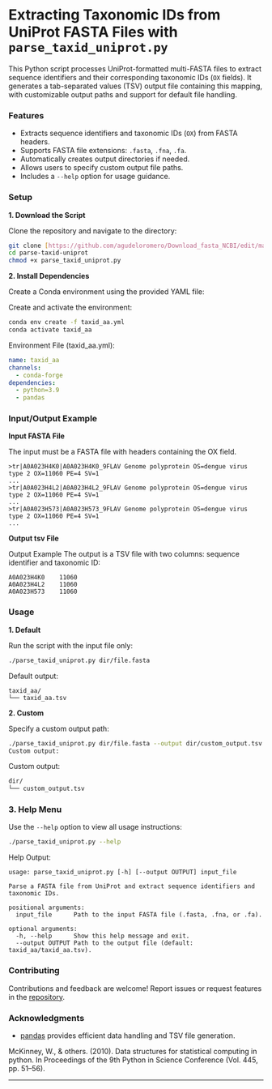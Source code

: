 # Extracting Taxonomic IDs from UniProt FASTA Files with `parse_taxid_uniprot.py`

This Python script processes UniProt-formatted multi-FASTA files to extract sequence identifiers and their corresponding taxonomic IDs (`OX` fields). It generates a tab-separated values (TSV) output file containing this mapping, with customizable output paths and support for default file handling.

### Features

* Extracts sequence identifiers and taxonomic IDs (`OX`) from FASTA headers.
* Supports FASTA file extensions: `.fasta`, `.fna`, `.fa`.
* Automatically creates output directories if needed.
* Allows users to specify custom output file paths.
* Includes a `--help` option for usage guidance.

### Setup

**1. Download the Script**

Clone the repository and navigate to the directory:
```bash
git clone [https://github.com/agudeloromero/Download_fasta_NCBI/edit/main/EVEREST/protein/parse_taxid_uniprot.git](https://github.com/agudeloromero/Download_fasta_NCBI/edit/main/EVEREST/protein/parse_taxid_uniprot)
cd parse-taxid-uniprot
chmod +x parse_taxid_uniprot.py
```

**2. Install Dependencies**

Create a Conda environment using the provided YAML file:

Create and activate the environment:
```bash
conda env create -f taxid_aa.yml
conda activate taxid_aa
```

Environment File (taxid_aa.yml):
```yaml
name: taxid_aa
channels:
  - conda-forge
dependencies:
  - python=3.9
  - pandas
```

### Input/Output Example

**Input FASTA File**

The input must be a FASTA file with headers containing the OX field.
```plaintext
>tr|A0A023H4K0|A0A023H4K0_9FLAV Genome polyprotein OS=dengue virus type 2 OX=11060 PE=4 SV=1
...
>tr|A0A023H4L2|A0A023H4L2_9FLAV Genome polyprotein OS=dengue virus type 2 OX=11060 PE=4 SV=1
...
>tr|A0A023H573|A0A023H573_9FLAV Genome polyprotein OS=dengue virus type 2 OX=11060 PE=4 SV=1
...
```
**Output tsv File**

Output Example
The output is a TSV file with two columns: sequence identifier and taxonomic ID:
```plaintext
A0A023H4K0    11060
A0A023H4L2    11060
A0A023H573    11060
```

### Usage

**1. Default**

Run the script with the input file only:
```bash
./parse_taxid_uniprot.py dir/file.fasta
```

Default output:
```plaintext
taxid_aa/
└── taxid_aa.tsv
```

**2. Custom**

Specify a custom output path:
```bash
./parse_taxid_uniprot.py dir/file.fasta --output dir/custom_output.tsv
Custom output:
```

Custom output:
```bash
dir/
└── custom_output.tsv
```

### 3. Help Menu

Use the `--help` option to view all usage instructions:
```bash
./parse_taxid_uniprot.py --help
```

Help Output:
```plaintext
usage: parse_taxid_uniprot.py [-h] [--output OUTPUT] input_file

Parse a FASTA file from UniProt and extract sequence identifiers and taxonomic IDs.

positional arguments:
  input_file      Path to the input FASTA file (.fasta, .fna, or .fa).

optional arguments:
  -h, --help      Show this help message and exit.
  --output OUTPUT Path to the output file (default: taxid_aa/taxid_aa.tsv).
```

### Contributing

Contributions and feedback are welcome! Report issues or request features in the [repository](https://github.com/agudeloromero/Download_fasta_NCBI/issues).

### Acknowledgments
  
* [pandas](https://pandas.pydata.org) provides efficient data handling and TSV file generation.

McKinney, W., & others. (2010). Data structures for statistical computing in python. In Proceedings of the 9th Python in Science Conference (Vol. 445, pp. 51–56).


---




